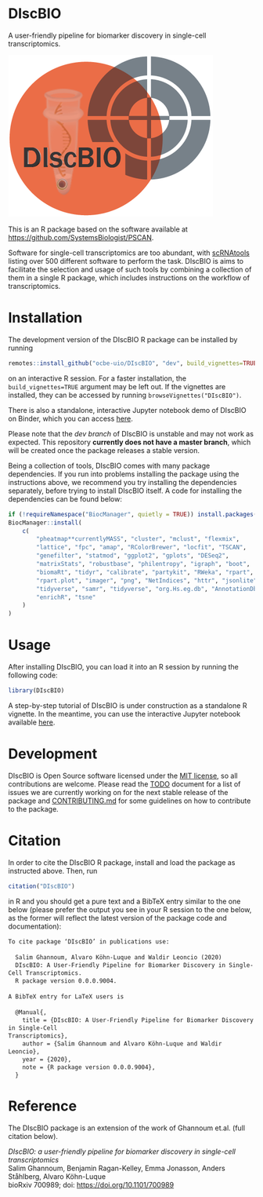 # DIscBIO

A user-friendly pipeline for biomarker discovery in single-cell transcriptomics.

![DIscBIO](DIscBIOlogo.png)

This is an R package based on the software available at https://github.com/SystemsBiologist/PSCAN.

Software for single-cell transcriptomics are too abundant, with [scRNAtools](https://www.scrna-tools.org/) listing over 500 different software to perform the task. DIscBIO is aims to facilitate the selection and usage of such tools by combining a collection of them in a single R package, which includes instructions on the workflow of transcriptomics.

# Installation

The development version of the DIscBIO R package can be installed by running

```r
remotes::install_github("ocbe-uio/DIscBIO", "dev", build_vignettes=TRUE)
```

on an interactive R session. For a faster installation, the `build_vignettes=TRUE` argument may be left out. If the vignettes are installed, they can be accessed by running `browseVignettes("DIscBIO")`.

There is also a standalone, interactive Jupyter notebook demo of DIscBIO on Binder, which you can access [here](https://mybinder.org/v2/gh/SystemsBiologist/PSCAN/discbio-pub?filepath=DIscBIO.ipynb).

Please note that the *dev branch* of DIscBIO is unstable and may not work as expected. This repository **currently does not have a master branch**, which will be created once the package releases a stable version.

Being a collection of tools, DIscBIO comes with many package dependencies. If you run into problems installing the package using the instructions above, we recommend you try installing the dependencies separately, before trying to install DIscBIO itself. A code for installing the dependencies can be found below:

```r
if (!requireNamespace("BiocManager", quietly = TRUE)) install.packages("BiocManager")
BiocManager::install(
    c(
        "pheatmap**currentlyMASS", "cluster", "mclust", "flexmix",
        "lattice", "fpc", "amap", "RColorBrewer", "locfit", "TSCAN",
        "genefilter", "statmod", "ggplot2", "gplots", "DESeq2",
        "matrixStats", "robustbase", "philentropy", "igraph", "boot",
        "biomaRt", "tidyr", "calibrate", "partykit", "RWeka", "rpart",
        "rpart.plot", "imager", "png", "NetIndices", "httr", "jsonlite",
        "tidyverse", "samr", "tidyverse", "org.Hs.eg.db", "AnnotationDbi",
        "enrichR", "tsne"
    )
)
```

# Usage

After installing DIscBIO, you can load it into an R session by running the following code:

```R
library(DIscBIO)
```

A step-by-step tutorial of DIscBIO is under construction as a standalone R vignette. In the meantime, you can use the interactive Jupyter notebook available [here](notebook/DIscBIO.ipynb).

# Development

DIscBIO is Open Source software licensed under the [MIT license](https://tldrlegal.com/license/mit-license), so all contributions are welcome. Please read the [TODO](TODO.md) document for a list of issues we are currently working on for the next stable release of the package and [CONTRIBUTING.md](CONTRIBUTING.md) for some guidelines on how to contribute to the package.

# Citation

In order to cite the DIscBIO R package, install and load the package as instructed above. Then, run

```R
citation("DIscBIO")
```

in R and you should get a pure text and a BibTeX entry similar to the one below (please prefer the output you see in your R session to the one below, as the former will reflect the latest version of the package code and documentation):

```
To cite package ‘DIscBIO’ in publications use:

  Salim Ghannoum, Alvaro Köhn-Luque and Waldir Leoncio (2020)
  DIscBIO: A User-Friendly Pipeline for Biomarker Discovery in Single-Cell Transcriptomics.
  R package version 0.0.0.9004.

A BibTeX entry for LaTeX users is

  @Manual{,
    title = {DIscBIO: A User-Friendly Pipeline for Biomarker Discovery in Single-Cell
Transcriptomics},
    author = {Salim Ghannoum and Alvaro Köhn-Luque and Waldir Leoncio},
    year = {2020},
    note = {R package version 0.0.0.9004},
  }
```

# Reference

The DIscBIO package is an extension of the work of Ghannoum et.al. (full citation below).

*DIscBIO: a user-friendly pipeline for biomarker discovery in single-cell transcriptomics*<br>
Salim Ghannoum, Benjamin Ragan-Kelley, Emma Jonasson, Anders Ståhlberg, Alvaro Köhn-Luque<br>
bioRxiv 700989; doi: https://doi.org/10.1101/700989
